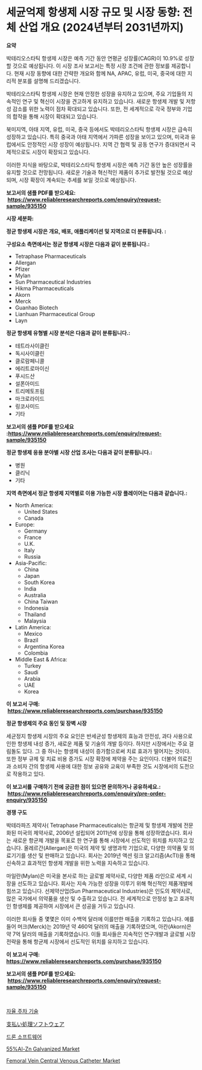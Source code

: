 <p><h1>세균억제 항생제 시장 규모 및 시장 동향: 전체 산업 개요 (2024년부터 2031년까지)</h1></p><p><strong>요약</strong></p>
<p><p>박테리오스타틱 항생제 시장은 예측 기간 동안 연평균 성장률(CAGR)이 10.9%로 성장할 것으로 예상됩니다. 이 시장 조사 보고서는 특정 시장 조건에 관한 정보를 제공합니다. 현재 시장 동향에 대한 간략한 개요와 함께 NA, APAC, 유럽, 미국, 중국에 대한 지리적 분포를 설명해 드리겠습니다.</p><p>박테리오스타틱 항생제 시장은 현재 안정한 성장을 유지하고 있으며, 주요 기업들의 지속적인 연구 및 혁신이 시장을 견고하게 유지하고 있습니다. 새로운 항생제 개발 및 저항성 감소를 위한 노력이 점차 확대되고 있습니다. 또한, 전 세계적으로 각국 정부와 기업의 합작을 통해 시장이 확대되고 있습니다.</p><p>북미지역, 아태 지역, 유럽, 미국, 중국 등에서도 박테리오스타틱 항생제 시장은 급속히 성장하고 있습니다. 특히 중국과 아태 지역에서 가파른 성장을 보이고 있으며, 미국과 유럽에서도 안정적인 시장 성장이 예상됩니다. 지역 간 협력 및 공동 연구가 증대되면서 국제적으로도 시장이 확장되고 있습니다.</p><p>이러한 지식을 바탕으로, 박테리오스타틱 항생제 시장은 예측 기간 동안 높은 성장률을 유지할 것으로 전망됩니다. 새로운 기술과 혁신적인 제품이 추가로 발전될 것으로 예상되며, 시장 확장이 계속되는 추세를 보일 것으로 예상됩니다.</p></p>
<p><strong>보고서의 샘플 PDF를 받으세요: &nbsp;<a href="https://www.reliableresearchreports.com/enquiry/request-sample/935150">https://www.reliableresearchreports.com/enquiry/request-sample/935150</a></strong></p>
<p><strong>시장 세분화:</strong></p>
<p><strong> 정균 항생제 시장은 개요, 배포, 애플리케이션 및 지역으로 더 분류됩니다. :</strong></p>
<p><strong>구성요소 측면에서는 정균 항생제 시장은 다음과 같이 분류됩니다.:</strong></p>
<p><ul><li>Tetraphase Pharmaceuticals</li><li>Allergan</li><li>Pfizer</li><li>Mylan</li><li>Sun Pharmaceutical Industries</li><li>Hikma Pharmaceuticals</li><li>Akorn</li><li>Merck</li><li>Guanhao Biotech</li><li>Lianhuan Pharmaceutical Group</li><li>Layn</li></ul></p>
<p><strong> 정균 항생제 유형별 시장 분석은 다음과 같이 분류됩니다.:</strong></p>
<p><ul><li>테트라사이클린</li><li>독시사이클린</li><li>클로람페니콜</li><li>에리트로마이신</li><li>푸시드산</li><li>설폰아미드</li><li>트리메토프림</li><li>마크로라이드</li><li>링코사미드</li><li>기타</li></ul></p>
<p><strong>보고서의 샘플 PDF를 받으세요 :<a href="https://www.reliableresearchreports.com/enquiry/request-sample/935150">https://www.reliableresearchreports.com/enquiry/request-sample/935150</a></strong></p>
<p><strong> 정균 항생제 응용 분야별 시장 산업 조사는 다음과 같이 분류됩니다.:</strong></p>
<p><ul><li>병원</li><li>클리닉</li><li>기타</li></ul></p>
<p><strong>지역 측면에서 정균 항생제 지역별로 이용 가능한 시장 플레이어는 다음과 같습니다.:</strong></p>
<p><ul>
    <li>
        North America:
        <ul>
            <li>United States</li>
            <li>Canada</li>
        </ul>
    </li>
    <li>
        Europe:
        <ul>
            <li>Germany</li>
            <li>France</li>
            <li>U.K.</li>
            <li>Italy</li>
            <li>Russia</li>
        </ul>
    </li>
    <li>
        Asia-Pacific:
        <ul>
            <li>China</li>
            <li>Japan</li>
            <li>South Korea</li>
            <li>India</li>
            <li>Australia</li>
            <li>China Taiwan</li>
            <li>Indonesia</li>
            <li>Thailand</li>
            <li>Malaysia</li>
        </ul>
    </li>
    <li>
        Latin America:
        <ul>
            <li>Mexico</li>
            <li>Brazil</li>
            <li>Argentina Korea</li>
            <li>Colombia</li>
        </ul>
    </li>
    <li>
        Middle East & Africa:
        <ul>
            <li>Turkey</li>
            <li>Saudi</li>
            <li>Arabia</li>
            <li>UAE</li>
            <li>Korea</li>
        </ul>
    </li>
    </ul></p>
<p><strong>이 보고서 구매: &nbsp;<a href="https://www.reliableresearchreports.com/purchase/935150">https://www.reliableresearchreports.com/purchase/935150</a></strong></p>
<p><strong>정균 항생제의 주요 동인 및 장벽 시장</strong></p>
<p><p>세균정지 항생제 시장의 주요 요인은 반세균성 항생제의 효능과 안전성, 과다 사용으로 인한 항생제 내성 증가, 새로운 제품 및 기술의 개발 등이다. 하지만 시장에서는 주요 걸림돌도 있다. 그 중 하나는 항생제 내성이 증가함으로써 치료 효과가 떨어지는 것이다. 또한 정부 규제 및 치료 비용 증가도 시장 확장에 제약을 주는 요인이다. 더불어 의료진과 소비자 간의 항생제 사용에 대한 정보 공유와 교육이 부족한 것도 시장에서의 도전으로 작용하고 있다.</p></p>
<p><strong>이 보고서를 구매하기 전에 궁금한 점이 있으면 문의하거나 공유하세요.: &nbsp;<a href="https://www.reliableresearchreports.com/enquiry/pre-order-enquiry/935150">https://www.reliableresearchreports.com/enquiry/pre-order-enquiry/935150</a></strong></p>
<p><strong>경쟁 구도</strong></p>
<p><p>박테라파즈 제약사( Tetraphase Pharmaceuticals)는 항균제 및 항생제 개발에 전문화된 미국의 제약사로, 2006년 설립되어 2011년에 상장을 통해 성장하였습니다. 회사는 새로운 항균제 개발을 목표로 한 연구를 통해 시장에서 선도적인 위치를 차지하고 있습니다. 올레르간(Allergan)은 미국의 제약 및 생명과학 기업으로, 다양한 의약품 및 의료기기를 생산 및 판매하고 있습니다. 회사는 2019년 액션 링크 알고리즘(AcTI)을 통해 신속하고 효과적인 항생제 개발을 위한 노력을 지속하고 있습니다.</p><p>마일란(Mylan)은 미국을 본사로 하는 글로벌 제약사로, 다양한 제품 라인으로 세계 시장을 선도하고 있습니다. 회사는 지속 가능한 성장을 이루기 위해 혁신적인 제품개발에 힘쓰고 있습니다. 선제약산업(Sun Pharmaceutical Industries)은 인도의 제약사로, 많은 국가에서 의약품을 생산 및 수출하고 있습니다. 전 세계적으로 안정성 높고 효과적인 항생제를 제공하여 시장에서 큰 성공을 거두고 있습니다.</p><p>이러한 회사들 중 몇몇은 이미 수백억 달러에 이를만한 매출을 기록하고 있습니다. 예를 들어 머크(Merck)는 2019년 약 460억 달러의 매출을 기록하였으며, 아칸(Akorn)은 약 7억 달러의 매출을 기록하였습니다. 이들 회사들은 지속적인 연구개발과 글로벌 시장 전략을 통해 항균제 시장에서 선도적인 위치를 유지하고 있습니다.</p></p>
<p><strong>이 보고서 구매: &nbsp; <a href="https://www.reliableresearchreports.com/purchase/935150">https://www.reliableresearchreports.com/purchase/935150</a></strong></p>
<p><strong>보고서의 샘플 PDF를 받으세요: &nbsp;<a href="https://www.reliableresearchreports.com/enquiry/request-sample/935150">https://www.reliableresearchreports.com/enquiry/request-sample/935150</a></strong><strong></strong></p>
<p>&nbsp;</p>
<p><p><a href="https://github.com/akzkkws047661437/Market-Research-Report-List-1/blob/main/3763664184680.md">자율 주차 기술</a></p><p><a href="https://github.com/lrlmopnhwd79300/Market-Research-Report-List-1/blob/main/1955984184656.md">支払い処理ソフトウェア</a></p><p><a href="https://medium.com/@cedricrflatley08766/2024%EB%85%84%EB%B6%80%ED%84%B0-2031%EB%85%84%EA%B9%8C%EC%A7%80-%EC%98%88%EC%83%81%EB%90%98%EB%8A%94-%EB%93%9C%EB%A1%A0-%EC%86%8C%ED%94%84%ED%8A%B8%EC%9B%A8%EC%96%B4-%EC%8B%9C%EC%9E%A5-%EB%8F%99%ED%96%A5-%EB%B0%8F-%EC%8B%9C%EC%9E%A5-%EB%B6%84%EC%84%9D-54b09612de60">드론 소프트웨어</a></p><p><a href="https://github.com/joannagoyvaerts/Market-Research-Report-List-1/blob/main/55al-zn-galvanized-market.md">55%Al-Zn Galvanized Market</a></p><p><a href="https://butternut-bug-553.notion.site/Femoral-Vein-Central-Venous-Catheter-Market-Research-Report-The-Key-To-Successful-Business-Strategy-c7e6fbe1432f408a9fe912db525d6846">Femoral Vein Central Venous Catheter Market</a></p></p>